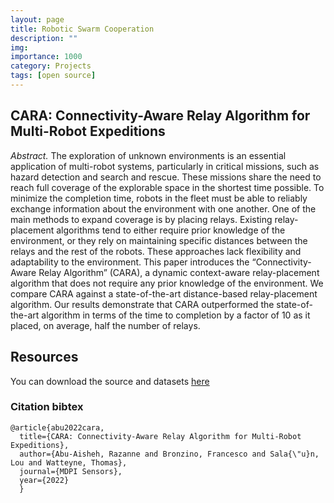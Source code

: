 ```yaml
---
layout: page
title: Robotic Swarm Cooperation
description: ""
img: 
importance: 1000
category: Projects
tags: [open source]
---
```


## CARA: Connectivity-Aware Relay Algorithm for Multi-Robot Expeditions

*Abstract.* The exploration of unknown environments is an essential application of multi-robot
systems, particularly in critical missions, such as hazard detection and search and rescue. These
missions share the need to reach full coverage of the explorable space in the shortest time possible.
To minimize the completion time, robots in the fleet must be able to reliably exchange information
about the environment with one another. One of the main methods to expand coverage is by
placing relays. Existing relay-placement algorithms tend to either require prior knowledge of the
environment, or they rely on maintaining specific distances between the relays and the rest of the
robots. These approaches lack flexibility and adaptability to the environment. This paper introduces
the “Connectivity-Aware Relay Algorithm” (CARA), a dynamic context-aware relay-placement
algorithm that does not require any prior knowledge of the environment. We compare CARA against
a state-of-the-art distance-based relay-placement algorithm. Our results demonstrate that CARA
outperformed the state-of-the-art algorithm in terms of the time to completion by a factor of 10 as it
placed, on average, half the number of relays.

## Resources
You can download the source and datasets [here](https://github.com/openwsn-berkeley/Atlas)

### Citation bibtex
```
@article{abu2022cara,
  title={CARA: Connectivity-Aware Relay Algorithm for Multi-Robot Expeditions},
  author={Abu-Aisheh, Razanne and Bronzino, Francesco and Sala{\"u}n, Lou and Watteyne, Thomas},
  journal={MDPI Sensors},
  year={2022}
  }
```